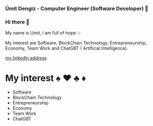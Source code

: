 ### Ümit Dengiz - Computer Engineer (Software Developer) 🐍

### Hi there 👋

My name is Umit, I am full of hope 💥

My interest are Software, BlockChain Technology, Entrepreneurship, Economy, Team Work and ChatGBT ( Artificial Intelligence).


<!--
                          💎
    ( <DRY> DRY - Don't Repeat Yourself </DRY> )
    ( <KISS> KISS - Keep It Simple, Stupid </KISS> )
    ( <SOC> SOC - Seperation Of Concerns </SOC> )
    ( <YAGNI> YAGNI - You Ain't Gonna Need It </YAGNI> )
                          ✨
     S          O          L          I          D
-->

[my linkedIn address](https://www.linkedin.com/in/umit-dengiz/)


# My interest ♠️ ♥️ ♣️ ♦️

- Software
- BlockChain Technology
- Entrepreneurship
- Economy
- Team Work
- ChatGBT

<!--
**dengizUmit/dengizUmit** is a ✨ _special_ ✨ repository because its `README.md` (this file) appears on your GitHub profile.

Here are some ideas to get you started:

- 🔭 I’m currently working on ...
- 🌱 I’m currently learning ...
- 👯 I’m looking to collaborate on ...
- 🤔 I’m looking for help with ...
- 💬 Ask me about ...
- 📫 How to reach me: ...
- 😄 Pronouns: ...
- ⚡ Fun fact: ...
-->
